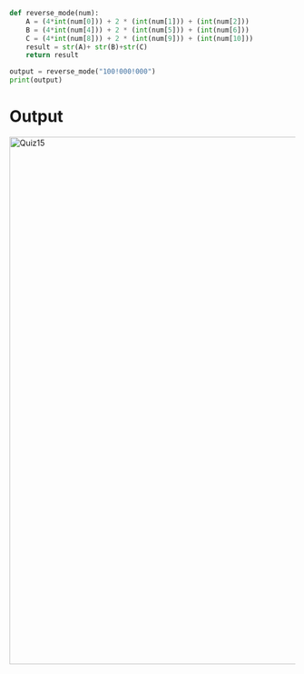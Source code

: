 ```py
def reverse_mode(num):
    A = (4*int(num[0])) + 2 * (int(num[1])) + (int(num[2]))
    B = (4*int(num[4])) + 2 * (int(num[5])) + (int(num[6]))
    C = (4*int(num[8])) + 2 * (int(num[9])) + (int(num[10]))
    result = str(A)+ str(B)+str(C)
    return result

output = reverse_mode("100!000!000")
print(output)
```
# Output
<img width="929" alt="Quiz15" src="https://user-images.githubusercontent.com/82266864/144793631-33ac0c01-58f2-43ff-8b79-2755acd0a410.png">
